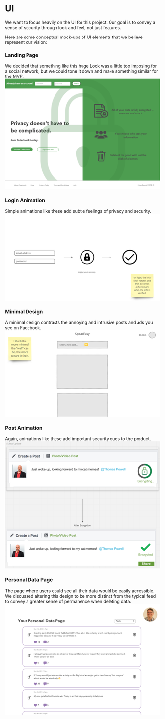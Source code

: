 # UI

We want to focus heavily on the UI for this project. Our goal is to convey a sense of security through look and feel, not just features.

Here are some conceptual mock-ups of UI elements that we believe represent our vision:

### Landing Page
We decided that something like this huge Lock was a little too imposing for a social network, but we could tone it down and make something similar for the MVP. 
![landingpage](../images/ui1.png)

### Login Animation
Simple animations like these add subtle feelings of privacy and security.
![animations](../images/ui2.png)

### Minimal Design
A minimal design contrasts the annoying and intrusive posts and ads you see on Facebook.
![minimaldesign](../images/ui3.png)

### Post Animation
Again, animations like these add important security cues to the product. 
![post](../images/ui4.png)

### Personal Data Page
The page where users could see all their data would be easily accessible. We discussed altering this design to be more distinct from the typical feed to convey a greater sense of permanence when deleting data. 
![personaldata](../images/ui5.png)